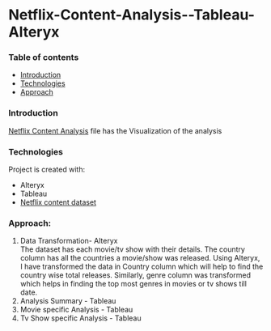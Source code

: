 # Netflix-Content-Analysis--Tableau-Alteryx

### Table of contents
* [Introduction](#introduction)
* [Technologies](#technologies)
* [Approach](#approach)

### Introduction

[Netflix Content Analysis](https://github.com/sruthi1014/Netflix-Content-Analysis--Tableau-Alteryx/blob/master/netflixcontentanalysis.twbx) file has the Visualization of the analysis

### Technologies
Project is created with:
* Alteryx
* Tableau
* [Netflix content dataset](https://github.com/sruthi1014/Netflix-Content-Analysis--Tableau-Alteryx/blob/master/netflix_titles.csv)


### Approach:
1. Data Transformation- Alteryx <br>
    The dataset has each movie/tv show with their details. The country column has all the countries a movie/show was released. Using Alteryx, I have transformed the data in Country column which will help to find the country wise total releases.  Similarly, genre column was transformed which helps in finding the top most genres in movies or tv shows till date.
    </br>
2. Analysis Summary - Tableau
3. Movie specific Analysis - Tableau
4. Tv Show specific Analysis - Tableau



